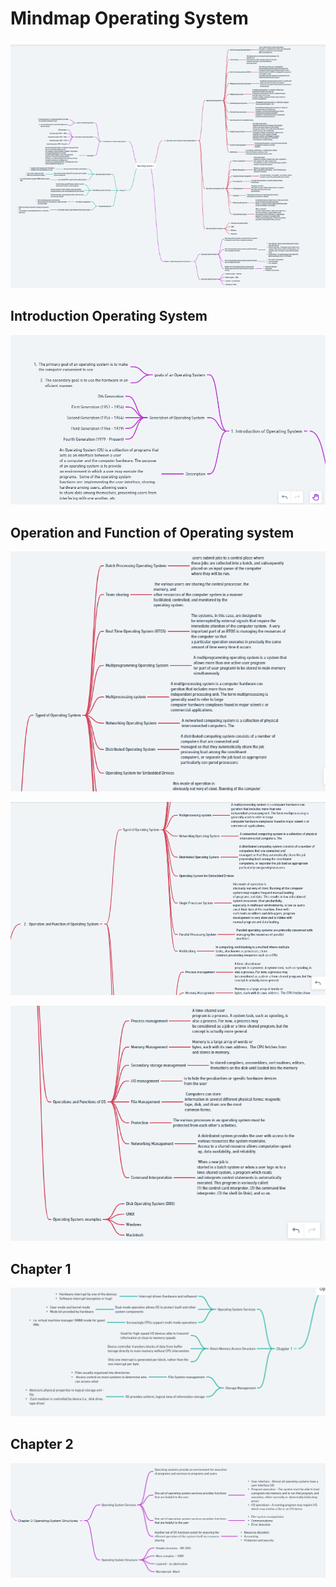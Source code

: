 # Mindmap Operating System

![alt text](https://github.com/febiana0/SysOP24-3123521013/blob/main/Pertemuan%2005/image_asset/zoom%20out%20mindmap.png?raw=true)

## Introduction Operating System

![alt text](https://github.com/febiana0/SysOP24-3123521013/blob/main/Pertemuan%2005/image_asset/Screenshot%20(58).png?raw=true)

## Operation and Function of Operating system

![alt text](https://github.com/febiana0/SysOP24-3123521013/blob/main/Pertemuan%2005/image_asset/Screenshot%20(59).png?raw=true)

![alt text](https://github.com/febiana0/SysOP24-3123521013/blob/main/Pertemuan%2005/image_asset/Screenshot%20(62).png?raw=true)

![alt text](https://github.com/febiana0/SysOP24-3123521013/blob/main/Pertemuan%2005/image_asset/Screenshot%20(63).png?raw=true)

## Chapter 1 
![alt text](https://github.com/febiana0/SysOP24-3123521013/blob/main/Pertemuan%2005/image_asset/Screenshot%20(64).png?raw=true)

## Chapter 2

![alt text](https://github.com/febiana0/SysOP24-3123521013/blob/main/Pertemuan%2005/image_asset/Screenshot%20(65).png?raw=true)



